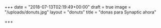 +++
date = "2018-07-13T02:19:49+00:00"
draft = true
image = "/uploads/donuts.jpg"
layout = "donuts"
title = "donas para Synaptic ahora"

+++
